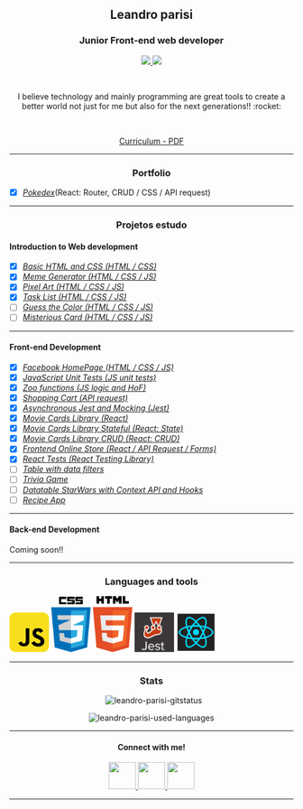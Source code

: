 <h2 align="center">Leandro parisi</h2>
<h3 align="center">Junior Front-end web developer</h3>
<p align="center">
  <a href="https://www.linkedin.com/in/leandro-parisi/" target="_blank" >
    <img src="https://i.ibb.co/Kx2GSrT/linkedin.png" width="35px">
  </a>
  <a href="https://www.instagram.com/leandroparisi.art/" target="_blank" >
    <img src="https://cdn.icon-icons.com/icons2/1211/PNG/512/1491579602-yumminkysocialmedia36_83067.png" width="35px">
  </a> 
</p>
<br />
<p align="center">
  I believe technology and mainly programming are great tools to create a better world not just for me but also for the next generations!! :rocket:
</p>
<br />
<p align="center">
  <a href="https://raw.githubusercontent.com/leandroparisi/leandroparisi/main/archives/CV.pdf" target="_blank">
    Curriculum - PDF
  </a>
</p>

<hr />

<h3 align="center">Portfolio</h3>

- [x] *[Pokedex](https://leandroparisi.github.io/pokedex/)*(React: Router, CRUD / CSS / API request)
<hr />

<h3 align="center">Projetos estudo</h3>
<h4>Introduction to Web development</h4>

- [x] *[Basic HTML and CSS (HTML / CSS)](URL)*
- [x] *[Meme Generator (HTML / CSS / JS)](URL)*
- [x] *[Pixel Art (HTML / CSS / JS)](URL)*
- [x] *[Task List (HTML / CSS / JS)](URL)*
- [ ] *[Guess the Color (HTML / CSS / JS)](URL)*
- [ ] *[Misterious Card (HTML / CSS / JS)](URL)*
<hr />


<h4>Front-end Development</h4>

- [x] *[Facebook HomePage (HTML / CSS / JS)](URL)*
- [x] *[JavaScript Unit Tests (JS unit tests)](URL)*
- [x] *[Zoo functions (JS logic and HoF)](URL)*
- [x] *[Shopping Cart (API request)](URL)*
- [x] *[Asynchronous Jest and Mocking (Jest)](URL)*
- [x] *[Movie Cards Library (React)](URL)*
- [x] *[Movie Cards Library Stateful (React: State)](URL)*
- [x] *[Movie Cards Library CRUD (React: CRUD)](URL)*
- [x] *[Frontend Online Store (React / API Request / Forms)](URL)*
- [x] *[React Tests (React Testing Library)](URL)*
- [ ] *[Table with data filters]()*
- [ ] *[Trivia Game]()*
- [ ] *[Datatable StarWars with Context API and Hooks]()*
- [ ] *[Recipe App]()*
<hr />


<h4>Back-end Development</h4>

<p>Coming soon!!</p>
<hr />

<h3 align="center">Languages and tools</h3>
<div style="margin: auto">
  <img src="https://raw.githubusercontent.com/leandroparisi/leandroparisi/main/assets/JavaScript-icon.png" alt="JavaScript" width="70px"/>
  <img src="https://raw.githubusercontent.com/leandroparisi/leandroparisi/main/assets/Css-icon.png" alt="CSS" width="70px"/>
  <img src="https://raw.githubusercontent.com/leandroparisi/leandroparisi/main/assets/Html-icon.png" alt="HTML" width="70px"/>
  <img src="https://raw.githubusercontent.com/leandroparisi/leandroparisi/main/assets/Jest-icon.png" alt="Jest" width="70px"/>
  <img src="https://raw.githubusercontent.com/leandroparisi/leandroparisi/main/assets/React-icon.png" alt="React" width="70px"/>
</div>

<hr />

<h3 align="center">Stats</h3>

  <p align="center">&nbsp;
      <img src="https://github-readme-stats.vercel.app/api?username=leandroparisi&count_private=true&show_icons=true&theme=graywhite&icon_color=268bd2&title_color=268bd2" alt="leandro-parisi-gitstatus" />
  </p>
  <p align="center">
      <img src="https://github-readme-stats.vercel.app/api/top-langs/?username=leandroparisi&layout=compact&theme=graywhite&title_color=268bd2" alt="leandro-parisi-used-languages" />
  </p>

<hr />
<h4 align="center">Connect with me!</h4>
<p align="center">
  <a href="https://www.linkedin.com/in/leandro-parisi/" target="_blank" >
    <img src="https://i.ibb.co/Kx2GSrT/linkedin.png" width="48px" height="48px">
  </a>
  <a href="https://github.com/leandroparisi" target="_blank" >
    <img src="https://cdn.iconscout.com/icon/free/png-256/github-108-438008.png" width="48px" height="48px">
  </a> 
  <a href="https://www.instagram.com/leandroparisi.art/" target="_blank" >
    <img src="https://cdn.icon-icons.com/icons2/1211/PNG/512/1491579602-yumminkysocialmedia36_83067.png" width="48px" height="48px">
  </a> 
</p>

<hr />
<br />
